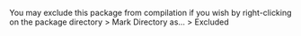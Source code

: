 You may exclude this package from compilation if you wish by right-clicking on the package directory > Mark Directory as... > Excluded